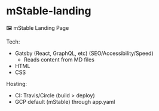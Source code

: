 # mStable-landing
🖼️ mStable Landing Page

Tech:
 - Gatsby (React, GraphQL, etc) (SEO/Accessibility/Speed)
   - Reads content from MD files
 - HTML
 - CSS
 
Hosting:
 - CI: Travis/Circle (build > deploy)
 - GCP default (mStable) through app.yaml
